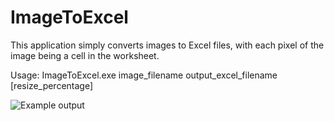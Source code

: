 ImageToExcel
============

This application simply converts images to Excel files, with each pixel of the image being a cell in the worksheet.

Usage: ImageToExcel.exe image_filename output_excel_filename [resize_percentage]

![Example output](https://i.imgur.com/AxCatsi.png)
